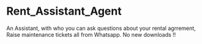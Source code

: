 # Rent_Assistant_Agent
An Assistant, with who you can ask questions about your rental agrrement, Raise maintenance tickets all from Whatsapp. No new downloads !!
